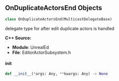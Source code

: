 ## OnDuplicateActorsEnd Objects

```python
class OnDuplicateActorsEnd(MulticastDelegateBase)
```

delegate type for after edit duplicate actors is handled

**C++ Source:**

- **Module**: UnrealEd
- **File**: EditorActorSubsystem.h

<a id="unreal.OnDuplicateActorsEnd.__init__"></a>

#### __init__

```python
def __init__(*args: Any, **kwargs: Any) -> None
```

<a id="unreal.OnEditCopyActorsBegin"></a>